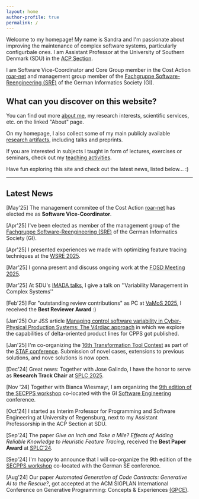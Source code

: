 ```yaml
---
layout: home
author-profile: true
permalink: /
---
```


Welcome to my homepage!
My name is Sandra and I'm passionate about improving the maintenance of complex software systems, particularly configurbale ones.
I am Assistant Professor at the University of Southern Denmark (SDU) in the [ACP Section](https://acp.sdu.dk/).


I am Software Vice-Coordinator and Core Group member in the Cost Action [roar-net](https://roar-net.eu/) and management group member of the [Fachgruppe Software-Reengineering (SRE)](https://fg-sre.gi.de/) of the German Informatics Society (GI).

## What can you discover on this website?

You can find out more [about me](/about/), my research interests, scientific services, etc. on the linked "About" page.

On my homepage, I also collect some of my main publicly available [research artifacts](/research/), including talks and preprints.

If you are interested in subjects I taught in form of lectures, exercises or seminars, check out my [teaching activities](/teaching/).

Have fun exploring this site and check out the latest news, listed below... :)

------------------------------------------
## Latest News

[May'25] The management commitee of the Cost Action [roar-net](https://roar-net.eu/) has elected me as **Software Vice-Coordinator**.

[Apr'25] I've been elected as member of the management group of the [Fachgruppe Software-Reengineering (SRE)](https://fg-sre.gi.de/) of the German Informatics Society (GI).

[Apr'25] I presented experiences we made with optimizing feature tracing techniques at the [WSRE 2025](https://fg-sre.gi.de/veranstaltung/27-workshop-software-reengineering-evolution).

[Mar'25] I gonna present and discuss ongoing work at the [FOSD Meeting 2025](https://fosd.github.io/FOSD2025/).

[Mar'25] At SDU's [IMADA talks](https://sdunet.dk/en/updates/c7eba946-592b-4bfb-afa8-79c9f21daa4e), I give a talk on ''Variability Management in Complex Systems''

[Feb'25] For "outstanding review contributions" as PC at [VaMoS 2025](https://familiar-project.github.io/VaMoS2025/awards/), I received the **Best Reviewer Award** :)

[Jan'25] Our JSS article [Managing control software variability in Cyber-Physical Production Systems: The V4rdiac approach](https://www.sciencedirect.com/science/article/abs/pii/S0164121224003698) in which we explore the capabilities of delta-oriented product lines for CPPS got published.

[Jan'25] I'm co-organizing the [16th Transformation Tool Contest](https://transformationtoolcontest.github.io/) as part of the [STAF conference](https://conf.researchr.org/home/staf-2025/ttc-2025#About). Submission of novel cases, extensions to previous solutions, and nove solutions is now open.

[Dec'24] Great news: Together with Jose Galindo, I have the honor to serve as **Research Track Chair** at [SPLC 2025](https://2025.splc.net).

[Nov '24] Together with Bianca Wiesmayr, I am organizing the [9th edition of the SECPPS workshop](https://rickrabiser.github.io/secpps-ws/se25/) co-located with the GI [Software Engineering](https://se2025.sdq.kastel.kit.edu/) conference.

[Oct'24] I started as Interim Professor for Programming and Software Engineering at University of Regensburg, next to my Assistant Professorship in the ACP Section at SDU.

[Sep'24] The paper _Give an Inch and Take a Mile? Effects of Adding Reliable Knowledge to Heuristic Feature Tracing_, received the **Best Paper Award** at [SPLC'24](https://2024.splc.net).

[Sep'24] I'm happy to announce that I will co-organize the 9th edition of the [SECPPS workshop](https://rickrabiser.github.io/secpps-ws/se25/) co-located with the German SE conference.

[Aug'24] Our paper _Automated Generation of Code Contracts: Generative
AI to the Rescue?_, got accepted at the ACM SIGPLAN International Conference on Generative Programming: Concepts & Experiences [(GPCE)](https://2024.splashcon.org/home/gpce-2024).


